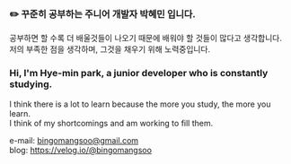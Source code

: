 
### ✏️ 꾸준히 공부하는 주니어 개발자 박혜민 입니다.
공부하면 할 수록 더 배울것들이 나오기 때문에 배워야 할 것들이 많다고 생각합니다.<br>
저의 부족한 점을 생각하며, 그것을 채우기 위해 노력중입니다.
  
  
### Hi, I'm Hye-min park, a junior developer who is constantly studying.
I think there is a lot to learn because the more you study, the more you learn.<br>
I think of my shortcomings and am working to fill them.

  
e-mail: bingomangsoo@gmail.com
<br>
blog: https://velog.io/@bingomangsoo




<!--
**bingomangsoo/bingomangsoo** is a ✨ _special_ ✨ repository because its `README.md` (this file) appears on your GitHub profile.

Here are some ideas to get you started:

- 🔭 I’m currently working on ...
- 🌱 I’m currently learning ...
- 👯 I’m looking to collaborate on ...
- 🤔 I’m looking for help with ...
- 💬 Ask me about ...
- 📫 How to reach me: ...
- 😄 Pronouns: ...
- ⚡ Fun fact: ...
-->
